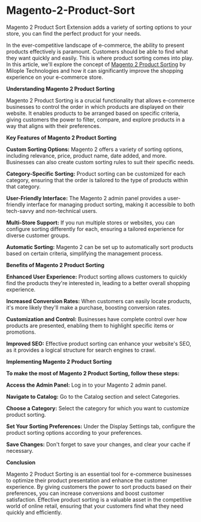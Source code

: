 # Magento-2-Product-Sort
Magento 2 Product Sort Extension adds a variety of sorting options to your store, you can find the perfect product for your needs.

In the ever-competitive landscape of e-commerce, the ability to present products effectively is paramount. Customers should be able to find what they want quickly and easily. This is where product sorting comes into play. In this article, we'll explore the concept of [Magento 2 Product Sorting](https://www.milople.com/magento-2-product-sort.html) by Milople Technologies and how it can significantly improve the shopping experience on your e-commerce store.

**Understanding Magento 2 Product Sorting**

Magento 2 Product Sorting is a crucial functionality that allows e-commerce businesses to control the order in which products are displayed on their website. It enables products to be arranged based on specific criteria, giving customers the power to filter, compare, and explore products in a way that aligns with their preferences.

**Key Features of Magento 2 Product Sorting**

**Custom Sorting Options:** Magento 2 offers a variety of sorting options, including relevance, price, product name, date added, and more. Businesses can also create custom sorting rules to suit their specific needs.

**Category-Specific Sorting:** Product sorting can be customized for each category, ensuring that the order is tailored to the type of products within that category.

**User-Friendly Interface:** The Magento 2 admin panel provides a user-friendly interface for managing product sorting, making it accessible to both tech-savvy and non-technical users.

**Multi-Store Support:** If you run multiple stores or websites, you can configure sorting differently for each, ensuring a tailored experience for diverse customer groups.

**Automatic Sorting:** Magento 2 can be set up to automatically sort products based on certain criteria, simplifying the management process.

**Benefits of Magento 2 Product Sorting**

**Enhanced User Experience:** Product sorting allows customers to quickly find the products they're interested in, leading to a better overall shopping experience.

**Increased Conversion Rates:** When customers can easily locate products, it's more likely they'll make a purchase, boosting conversion rates.

**Customization and Control:** Businesses have complete control over how products are presented, enabling them to highlight specific items or promotions.

**Improved SEO:** Effective product sorting can enhance your website's SEO, as it provides a logical structure for search engines to crawl.

**Implementing Magento 2 Product Sorting**

**To make the most of Magento 2 Product Sorting, follow these steps:**

**Access the Admin Panel:** Log in to your Magento 2 admin panel.

**Navigate to Catalog:** Go to the Catalog section and select Categories.

**Choose a Category:** Select the category for which you want to customize product sorting.

**Set Your Sorting Preferences:** Under the Display Settings tab, configure the product sorting options according to your preferences.

**Save Changes:** Don't forget to save your changes, and clear your cache if necessary.

**Conclusion**

Magento 2 Product Sorting is an essential tool for e-commerce businesses to optimize their product presentation and enhance the customer experience. By giving customers the power to sort products based on their preferences, you can increase conversions and boost customer satisfaction. Effective product sorting is a valuable asset in the competitive world of online retail, ensuring that your customers find what they need quickly and efficiently.
